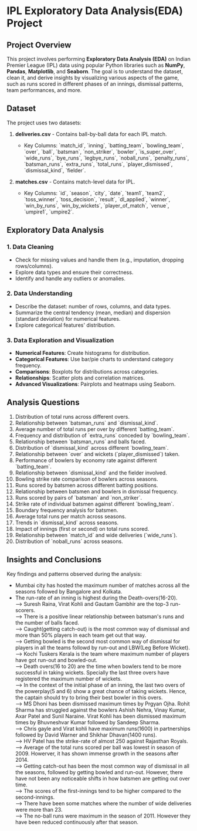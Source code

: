 # IPL Exploratory Data Analysis(EDA) Project

## Project Overview
This project involves performing **Exploratory Data Analysis (EDA)** on Indian Premier League (IPL) data using popular Python libraries such as **NumPy**, **Pandas**, **Matplotlib**, and **Seaborn**. The goal is to understand the dataset, clean it, and derive insights by visualizing various aspects of the game, such as runs scored in different phases of an innings, dismissal patterns, team performances, and more.

## Dataset
The project uses two datasets:

1. **deliveries.csv** - Contains ball-by-ball data for each IPL match.
   - Key Columns: \`match_id\`, \`inning\`, \`batting_team\`, \`bowling_team\`, \`over\`, \`ball\`, \`batsman\`, \`non_striker\`, \`bowler\`, \`is_super_over\`, \`wide_runs\`, \`bye_runs\`, \`legbye_runs\`, \`noball_runs\`, \`penalty_runs\`, \`batsman_runs\`, \`extra_runs\`, \`total_runs\`, \`player_dismissed\`, \`dismissal_kind\`, \`fielder\`.
   
2. **matches.csv** - Contains match-level data for IPL.
   - Key Columns: \`id\`, \`season\`, \`city\`, \`date\`, \`team1\`, \`team2\`, \`toss_winner\`, \`toss_decision\`, \`result\`, \`dl_applied\`, \`winner\`, \`win_by_runs\`, \`win_by_wickets\`, \`player_of_match\`, \`venue\`, \`umpire1\`, \`umpire2\`.

## Exploratory Data Analysis

### 1. Data Cleaning
- Check for missing values and handle them (e.g., imputation, dropping rows/columns).
- Explore data types and ensure their correctness.
- Identify and handle any outliers or anomalies.

### 2. Data Understanding
- Describe the dataset: number of rows, columns, and data types.
- Summarize the central tendency (mean, median) and dispersion (standard deviation) for numerical features.
- Explore categorical features' distribution.

### 3. Data Exploration and Visualization
- **Numerical Features**: Create histograms for distribution.
- **Categorical Features**: Use bar/pie charts to understand category frequency.
- **Comparisons**: Boxplots for distributions across categories.
- **Relationships**: Scatter plots and correlation matrices.
- **Advanced Visualizations**: Pairplots and heatmaps using Seaborn.

## Analysis Questions
1. Distribution of total runs across different overs.
2. Relationship between \`batsman_runs\` and \`dismissal_kind\`.
3. Average number of total runs per over by different \`batting_team\`.
4. Frequency and distribution of \`extra_runs\` conceded by \`bowling_team\`.
5. Relationship between \`batsman_runs\` and balls faced.
6. Distribution of \`dismissal_kind\` across different \`bowling_team\`.
7. Relationship between \`over\` and wickets (\`player_dismissed\`) taken.
8. Performance of bowlers by economy rate against different \`batting_team\`.
9. Relationship between \`dismissal_kind\` and the fielder involved.
10. Bowling strike rate comparison of bowlers across seasons.
11. Runs scored by batsmen across different batting positions.
12. Relationship between batsmen and bowlers in dismissal frequency.
13. Runs scored by pairs of \`batsman\` and \`non_striker\`.
14. Strike rate of individual batsmen against different \`bowling_team\`.
15. Boundary frequency analysis for batsmen.
16. Average total runs per match across seasons.
17. Trends in \`dismissal_kind\` across seasons.
18. Impact of innings (first or second) on total runs scored.
19. Relationship between \`match_id\` and wide deliveries (\`wide_runs\`).
20. Distribution of \`noball_runs\` across seasons.

## Insights and Conclusions
Key findings and patterns observed during the analysis:

- Mumbai city has hosted the maximum number of matches across all the seasons followed by Bangalore and Kolkata. <br>
- The run-rate of an inning is highest during the Death-overs(16-20). <br>
--> Suresh Raina, Virat Kohli and Gautam Gambhir are the top-3 run-scorers. <br>
--> There is a positive linear relationship between batsman's runs and the number of balls faced. <br>
--> Caught(getting catch-out) is the most common way of dismissal and more than 50% players in each team get out that way.<br>
--> Getting bowled is the second most common way of dismissal for players in all the teams followd by run-out and LBW(Leg Before Wicket).<br>
--> Kochi Tuskers Kerala is the team where maximum number of players have got run-out and bowled-out. <br>
--> Death overs(16 to 20) are the time when bowlers tend to be more successful in taking wickets. Specially the last three overs have registered the maximum number of wickets. <br>
--> In the context of the initial phase of an inning, the last two overs of the powerplay(5 and 6) show a great chance of taking wickets. Hence, the captain should try to bring their best bowler in this overs. <br>
--> MS Dhoni has been dismissed maximum times by Prgyan Ojha. Rohit Sharma has struggled against the bowlers Ashish Nehra, Vinay Kumar, Axar Patel and Sunil Naraine. Virat Kohli has been dismissed maximum times by Bhuvneshvar Kumar followed by Sandeep Sharma. <br>
--> Chris gayle and Virat kohli have maximum runs(1600) in partnerships followed by David Warner and Shikhar Dhavan(1400 runs).<br>
--> HV Patel has the strike-rate of almost 250 against Rajasthan Royals. <br>
--> Average of the total runs scored per ball was lowest in season of 2009. Howerver, it has shown immense growth in the seasons after 2014. <br> 
--> Getting catch-out has been the most common way of dismissal in all the seasons, followed by getting bowled and run-out. However, there have not been any noticeable shifts in how batsmen are getting out over time. <br>
--> The scores of the first-innings tend to be higher compared to the second-innings. <br>
--> There have been some matches where the number of wide deliveries were more than 23. <br>
--> The no-ball runs were maximum in the season of 2011. However they have been reduced continuously after that season. 

